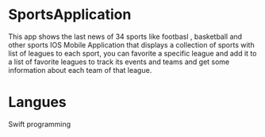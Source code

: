 # SportsApplication
This app shows the last news of 34 sports like footbasl , basketball and other sports
IOS Mobile Application that displays a collection of sports with list of leagues to each sport, you can favorite a specific league and add it to a list of favorite leagues to track its events and teams and get some information about each team of that league.

# Langues
Swift programming

